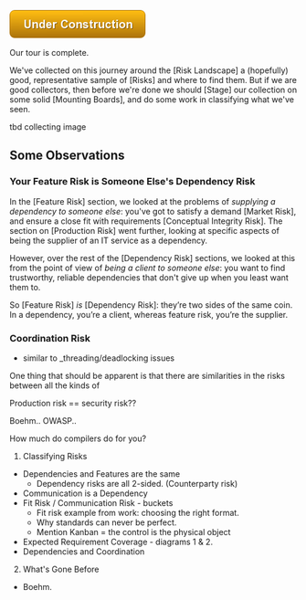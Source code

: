 ![Under Construction](images/state/uc.png)

Our tour is complete.  

We've collected on this journey around the [Risk Landscape] a (hopefully) good, representative sample of [Risks] and where to find them.  But if we are good collectors, then before we're done we should [Stage] our collection on some solid [Mounting Boards], and do some work in classifying what we've seen.

tbd collecting image

## Some Observations

### Your Feature Risk is Someone Else's Dependency Risk

In the [Feature Risk] section, we looked at the problems of _supplying a dependency to someone else_:  you've got to satisfy a demand [Market Risk], and ensure a close fit with requirements [Conceptual Integrity Risk].  The section on [Production Risk] went further, looking at specific aspects of being the supplier of an IT service as a dependency.  

However, over the rest of the [Dependency Risk] sections, we looked at this from the point of view of _being a client to someone else_:  you want to find trustworthy, reliable dependencies that don't give up when you least want them to.

So [Feature Risk] _is_ [Dependency Risk]:  they’re two sides of the same coin.  In a dependency, you’re a client, whereas feature risk, you’re the supplier. 

### Coordination Risk 

- similar to _threading/deadlocking issues 


One thing that should be apparent is that there are similarities in the risks between all the kinds of

Production risk == security risk??


Boehm..  OWASP..



How much do compilers do for you?




1.  Classifying Risks
  - Dependencies and Features are the same
    - Dependency risks are all 2-sided.  (Counterparty risk)
  - Communication is a Dependency
  - Fit Risk / Communication Risk - buckets 
    - Fit risk example from work:  choosing the right format.  
    - Why standards can never be perfect.
    - Mention Kanban = the control is the physical object
  - Expected Requirement Coverage - diagrams 1 & 2.
  - Dependencies and Coordination

2.  What's Gone Before
  - Boehm.
  
    
  





